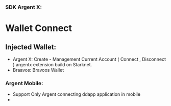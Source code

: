 ### SDK Argent X:
# Wallet Connect
## Injected Wallet:
- Argent X:  Create - Management Current Account ( Connect , Disconnect ) argentx extension build on Starknet.
- Braavos: Bravoos Wallet 
### Argent Mobile:
- Support Only Argent connecting ddapp application in mobile
- 